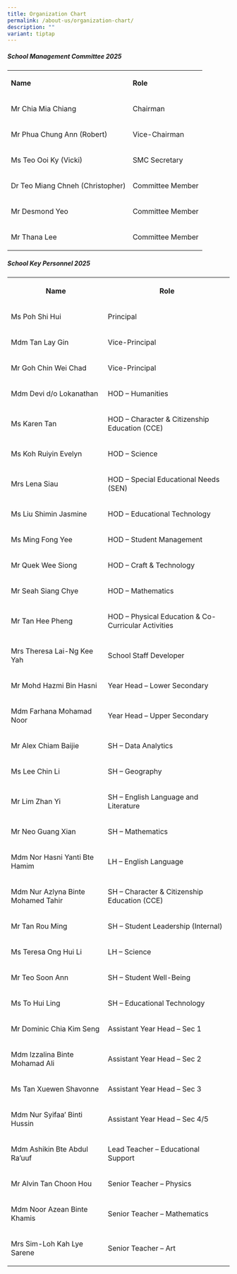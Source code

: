 ```yaml
---
title: Organization Chart
permalink: /about-us/organization-chart/
description: ""
variant: tiptap
---
```

<h5>School Management Committee 2025</h5>
<table style="minWidth: 50px">
<colgroup>
<col>
<col>
</colgroup>
<tbody>
<tr>
<td rowspan="1" colspan="1">
<p><strong>Name</strong>
</p>
</td>
<td rowspan="1" colspan="1">
<p><strong>Role</strong>
</p>
</td>
</tr>
<tr>
<td rowspan="1" colspan="1">
<p>Mr Chia Mia Chiang</p>
</td>
<td rowspan="1" colspan="1">
<p>Chairman</p>
</td>
</tr>
<tr>
<td rowspan="1" colspan="1">
<p>Mr Phua Chung Ann (Robert)</p>
</td>
<td rowspan="1" colspan="1">
<p>Vice-Chairman</p>
</td>
</tr>
<tr>
<td rowspan="1" colspan="1">
<p>Ms Teo Ooi Ky (Vicki)</p>
</td>
<td rowspan="1" colspan="1">
<p>SMC Secretary</p>
</td>
</tr>
<tr>
<td rowspan="1" colspan="1">
<p>Dr Teo Miang Chneh (Christopher)</p>
</td>
<td rowspan="1" colspan="1">
<p>Committee Member</p>
</td>
</tr>
<tr>
<td rowspan="1" colspan="1">
<p>Mr Desmond Yeo</p>
</td>
<td rowspan="1" colspan="1">
<p>Committee Member</p>
</td>
</tr>
<tr>
<td rowspan="1" colspan="1">
<p>Mr Thana Lee</p>
</td>
<td rowspan="1" colspan="1">
<p>Committee Member</p>
</td>
</tr>
</tbody>
</table>
<h5>School Key Personnel 2025</h5>
<table style="minWidth: 50px">
<colgroup>
<col>
<col>
</colgroup>
<tbody>
<tr>
<th rowspan="1" colspan="1">
<p>Name</p>
</th>
<th rowspan="1" colspan="1">
<p>Role</p>
</th>
</tr>
<tr>
<td rowspan="1" colspan="1">
<p>Ms Poh Shi Hui</p>
</td>
<td rowspan="1" colspan="1">
<p>Principal</p>
</td>
</tr>
<tr>
<td rowspan="1" colspan="1">
<p>Mdm Tan Lay Gin</p>
</td>
<td rowspan="1" colspan="1">
<p>Vice-Principal</p>
</td>
</tr>
<tr>
<td rowspan="1" colspan="1">
<p>Mr Goh Chin Wei Chad</p>
</td>
<td rowspan="1" colspan="1">
<p>Vice-Principal</p>
</td>
</tr>
<tr>
<td rowspan="1" colspan="1">
<p>Mdm Devi d/o Lokanathan</p>
</td>
<td rowspan="1" colspan="1">
<p>HOD – Humanities</p>
</td>
</tr>
<tr>
<td rowspan="1" colspan="1">
<p>Ms Karen Tan</p>
</td>
<td rowspan="1" colspan="1">
<p>HOD – Character &amp; Citizenship Education (CCE)</p>
</td>
</tr>
<tr>
<td rowspan="1" colspan="1">
<p>Ms Koh Ruiyin Evelyn</p>
</td>
<td rowspan="1" colspan="1">
<p>HOD – Science</p>
</td>
</tr>
<tr>
<td rowspan="1" colspan="1">
<p>Mrs Lena Siau</p>
</td>
<td rowspan="1" colspan="1">
<p>HOD – Special Educational Needs (SEN)</p>
</td>
</tr>
<tr>
<td rowspan="1" colspan="1">
<p>Ms Liu Shimin Jasmine</p>
</td>
<td rowspan="1" colspan="1">
<p>HOD – Educational Technology</p>
</td>
</tr>
<tr>
<td rowspan="1" colspan="1">
<p>Ms Ming Fong Yee</p>
</td>
<td rowspan="1" colspan="1">
<p>HOD – Student Management</p>
</td>
</tr>
<tr>
<td rowspan="1" colspan="1">
<p>Mr Quek Wee Siong</p>
</td>
<td rowspan="1" colspan="1">
<p>HOD – Craft &amp; Technology</p>
</td>
</tr>
<tr>
<td rowspan="1" colspan="1">
<p>Mr Seah Siang Chye</p>
</td>
<td rowspan="1" colspan="1">
<p>HOD – Mathematics</p>
</td>
</tr>
<tr>
<td rowspan="1" colspan="1">
<p>Mr Tan Hee Pheng</p>
</td>
<td rowspan="1" colspan="1">
<p>HOD – Physical Education &amp; Co-Curricular Activities</p>
</td>
</tr>
<tr>
<td rowspan="1" colspan="1">
<p>Mrs Theresa Lai-Ng Kee Yah</p>
</td>
<td rowspan="1" colspan="1">
<p>School Staff Developer</p>
</td>
</tr>
<tr>
<td rowspan="1" colspan="1">
<p>Mr Mohd Hazmi Bin Hasni</p>
</td>
<td rowspan="1" colspan="1">
<p>Year Head – Lower Secondary</p>
</td>
</tr>
<tr>
<td rowspan="1" colspan="1">
<p>Mdm Farhana Mohamad Noor</p>
</td>
<td rowspan="1" colspan="1">
<p>Year Head – Upper Secondary</p>
</td>
</tr>
<tr>
<td rowspan="1" colspan="1">
<p>Mr Alex Chiam Baijie</p>
</td>
<td rowspan="1" colspan="1">
<p>SH – Data Analytics</p>
</td>
</tr>
<tr>
<td rowspan="1" colspan="1">
<p>Ms Lee Chin Li</p>
</td>
<td rowspan="1" colspan="1">
<p>SH – Geography</p>
</td>
</tr>
<tr>
<td rowspan="1" colspan="1">
<p>Mr Lim Zhan Yi</p>
</td>
<td rowspan="1" colspan="1">
<p>SH – English Language and Literature</p>
</td>
</tr>
<tr>
<td rowspan="1" colspan="1">
<p>Mr Neo Guang Xian</p>
</td>
<td rowspan="1" colspan="1">
<p>SH – Mathematics</p>
</td>
</tr>
<tr>
<td rowspan="1" colspan="1">
<p>Mdm Nor Hasni Yanti Bte Hamim</p>
</td>
<td rowspan="1" colspan="1">
<p>LH – English Language</p>
</td>
</tr>
<tr>
<td rowspan="1" colspan="1">
<p>Mdm Nur Azlyna Binte Mohamed Tahir</p>
</td>
<td rowspan="1" colspan="1">
<p>SH – Character &amp; Citizenship Education (CCE)</p>
</td>
</tr>
<tr>
<td rowspan="1" colspan="1">
<p>Mr Tan Rou Ming</p>
</td>
<td rowspan="1" colspan="1">
<p>SH – Student Leadership (Internal)</p>
</td>
</tr>
<tr>
<td rowspan="1" colspan="1">
<p>Ms Teresa Ong Hui Li</p>
</td>
<td rowspan="1" colspan="1">
<p>LH – Science</p>
</td>
</tr>
<tr>
<td rowspan="1" colspan="1">
<p>Mr Teo Soon Ann</p>
</td>
<td rowspan="1" colspan="1">
<p>SH – Student Well-Being</p>
</td>
</tr>
<tr>
<td rowspan="1" colspan="1">
<p>Ms To Hui Ling</p>
</td>
<td rowspan="1" colspan="1">
<p>SH – Educational Technology</p>
</td>
</tr>
<tr>
<td rowspan="1" colspan="1">
<p>Mr Dominic Chia Kim Seng</p>
</td>
<td rowspan="1" colspan="1">
<p>Assistant Year Head – Sec 1</p>
</td>
</tr>
<tr>
<td rowspan="1" colspan="1">
<p>Mdm Izzalina Binte Mohamad Ali</p>
</td>
<td rowspan="1" colspan="1">
<p>Assistant Year Head – Sec 2</p>
</td>
</tr>
<tr>
<td rowspan="1" colspan="1">
<p>Ms Tan Xuewen Shavonne</p>
</td>
<td rowspan="1" colspan="1">
<p>Assistant Year Head – Sec 3</p>
</td>
</tr>
<tr>
<td rowspan="1" colspan="1">
<p>Mdm Nur Syifaa’ Binti Hussin</p>
</td>
<td rowspan="1" colspan="1">
<p>Assistant Year Head – Sec 4/5</p>
</td>
</tr>
<tr>
<td rowspan="1" colspan="1">
<p>Mdm Ashikin Bte Abdul Ra’uuf</p>
</td>
<td rowspan="1" colspan="1">
<p>Lead Teacher – Educational Support</p>
</td>
</tr>
<tr>
<td rowspan="1" colspan="1">
<p>Mr Alvin Tan Choon Hou</p>
</td>
<td rowspan="1" colspan="1">
<p>Senior Teacher – Physics</p>
</td>
</tr>
<tr>
<td rowspan="1" colspan="1">
<p>Mdm Noor Azean Binte Khamis</p>
</td>
<td rowspan="1" colspan="1">
<p>Senior Teacher – Mathematics</p>
</td>
</tr>
<tr>
<td rowspan="1" colspan="1">
<p>Mrs Sim-Loh Kah Lye Sarene</p>
</td>
<td rowspan="1" colspan="1">
<p>Senior Teacher – Art</p>
</td>
</tr>
</tbody>
</table>
<p></p>